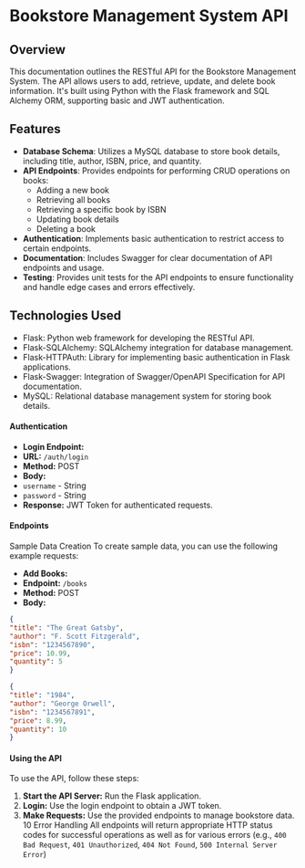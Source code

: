 # Bookstore Management System API

## Overview
This documentation outlines the RESTful API for the Bookstore Management System. The API allows 
users to add, retrieve, update, and delete book information. It's built using Python with the Flask 
framework and SQL Alchemy ORM, supporting basic and JWT authentication.
## Features

- **Database Schema**: Utilizes a MySQL database to store book details, including title, author, ISBN, price, and quantity.
- **API Endpoints**: Provides endpoints for performing CRUD operations on books:
  - Adding a new book
  - Retrieving all books
  - Retrieving a specific book by ISBN
  - Updating book details
  - Deleting a book
- **Authentication**: Implements basic authentication to restrict access to certain endpoints.
- **Documentation**: Includes Swagger for clear documentation of API endpoints and usage.
- **Testing**: Provides unit tests for the API endpoints to ensure functionality and handle edge cases and errors effectively.

## Technologies Used

- Flask: Python web framework for developing the RESTful API.
- Flask-SQLAlchemy: SQLAlchemy integration for database management.
- Flask-HTTPAuth: Library for implementing basic authentication in Flask applications.
- Flask-Swagger: Integration of Swagger/OpenAPI Specification for API documentation.
- MySQL: Relational database management system for storing book details.

#### Authentication
- **Login Endpoint:**
 - **URL:** `/auth/login`
 - **Method:** POST
 - **Body:** 
 - `username` - String
 - `password` - String
 - **Response:** JWT Token for authenticated requests.
#### Endpoints




Sample Data Creation
To create sample data, you can use the following example requests:
- **Add Books:**
 - **Endpoint:** `/books`
 - **Method:** POST
 - **Body:**
 ```json
 {
 "title": "The Great Gatsby",
 "author": "F. Scott Fitzgerald",
 "isbn": "1234567890",
 "price": 10.99,
 "quantity": 5
 }
 ```
 ```json
 {
 "title": "1984",
 "author": "George Orwell",
 "isbn": "1234567891",
 "price": 8.99,
 "quantity": 10
 }
 ```
#### Using the API
To use the API, follow these steps:
1. **Start the API Server:** Run the Flask application.
2. **Login:** Use the login endpoint to obtain a JWT token.
3. **Make Requests:** Use the provided endpoints to manage bookstore data.
10
Error Handling
All endpoints will return appropriate HTTP status codes for successful operations as well as for various errors 
(e.g., `400 Bad Request`, `401 Unauthorized`, `404 Not Found`, `500 Internal Server Error`)
